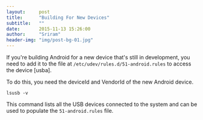 ```yaml
---
layout:     post
title:      "Building For New Devices"
subtitle:   ""
date:       2015-11-13 15:26:00
author:     "Sriram"
header-img: "img/post-bg-01.jpg"
---
```



If you're building Android for a new device that's still in development, you need to add it to the file at `/etc/udev/rules.d/51-android.rules` to access the device [usba].

To do this, you need the deviceId and VendorId of the new Android device. 

`lsusb -v`

This command lists all the USB devices connected to the system and can be used to populate the `51-android.rules` file.


[^usba]:[https://source.android.com/source/initializing.html#configuring-usb-access ](Configuring USB Access)


